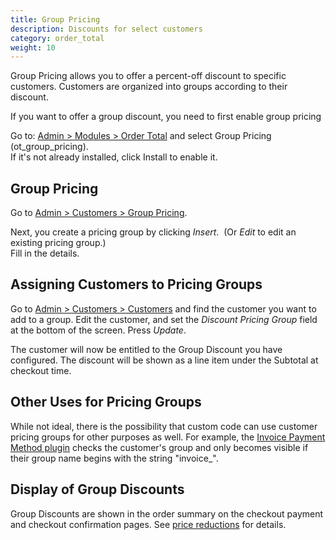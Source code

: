 ```yaml
---
title: Group Pricing
description: Discounts for select customers
category: order_total
weight: 10
---
```


Group Pricing allows you to offer a percent-off discount to specific customers.  Customers are organized into groups according to their discount. 

If you want to offer a group discount, you need to first enable group pricing

Go to: [Admin > Modules > Order Total](/user/admin_pages/modules/order_total/) and select Group Pricing (ot_group_pricing).   
If it's not already installed, click Install to enable it.  

## Group Pricing

Go to [Admin > Customers > Group Pricing](/user/admin_pages/customers/group_pricing/). 

Next, you create a pricing group by clicking *Insert*.  (Or *Edit* to edit an existing pricing group.)  
Fill in the details.  

## Assigning Customers to Pricing Groups 

Go to [Admin > Customers > Customers](/user/admin_pages/customers/customers/) and find the customer you want to 
add to a group.  Edit the customer, and set the *Discount Pricing Group*
field at the bottom of the screen.  Press *Update*.

The customer will now be entitled to the Group Discount you have configured.  The discount will be shown as a line item under the Subtotal at checkout time. 

## Other Uses for Pricing Groups 
While not ideal, there is the possibility that custom code can use customer pricing groups for other purposes as well.  For example, the [Invoice Payment Method plugin](https://www.zen-cart.com/downloads.php?do=file&id=131) checks the customer's group and only becomes visible if their group name begins with the string "invoice_". 

## Display of Group Discounts 
Group Discounts are shown in the order summary on the checkout payment and
 checkout confirmation pages.  See [price reductions](/user/products/price_reductions/) for details. 
